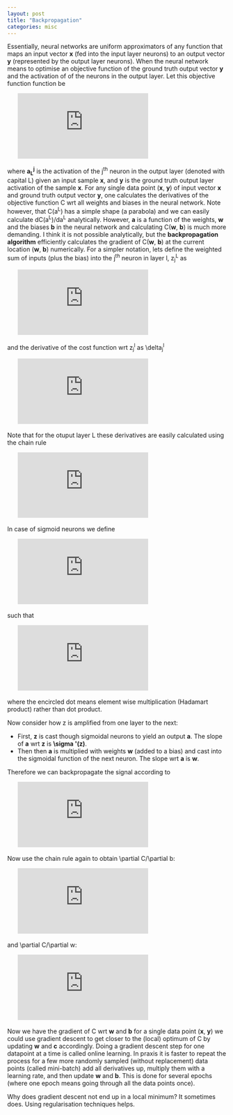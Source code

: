 ```yaml
---
layout: post
title: "Backpropagation"
categories: misc
---
```


Essentially, neural networks are uniform approximators of any function that maps an input vector **x** (fed into the input layer neurons) to an output vector **y** (represented by the output layer neurons). When the neural network means to optimise an objective function of the ground truth output vector **y** and the activation of of the neurons in the output layer. Let this objective function function be

&nbsp;&nbsp;&nbsp;&nbsp;&nbsp;&nbsp;![equation](https://latex.codecogs.com/gif.latex?C%28a%5E%7BL%7D%29%3D%5Cfrac%7B1%7D%7B2%7D%5Cleft%5C%7Cy-a%5E%7BL%7D%5Cright%5C%7C%5E%7B2%7D%3D%5Cfrac%7B1%7D%7B2%7D%20%5Csum_%7Bj%7D%5Cleft%28y_%7Bj%7D-a_%7Bj%7D%5E%7BL%7D%5Cright%29%5E%7B2%7D)

where **a<sub>L</sub><sup>j</sup>** is the activation of the j<sup>th</sup> neuron in the output layer (denoted with capital L) given an input sample **x**, and **y** is the ground truth output layer activation of the sample **x**.
For any single data point (**x**, **y**) of input vector **x** and ground truth output vector **y**, one calculates the derivatives of the objective function C wrt all weights and biases in the neural network. Note however, that C(a<sup>L</sup>) has a simple shape (a parabola) and we can easily calculate dC(a<sup>L</sup>)/da<sup>L</sup> analytically. However, **a** is a function of the weights, **w** and the biases **b** in the neural network and calculating C(**w**, **b**) is much more demanding. I think it is not possible analytically, but the **backpropagation algorithm** efficiently calculates the gradient of C(**w**, **b**) at the current location (**w**, **b**) numerically.
For a simpler notation, lets define the weighted sum of inputs (plus the bias) into the j<sup>th</sup> neuron in layer l, z<sub>j</sub><sup>L</sup> as

&nbsp;&nbsp;&nbsp;&nbsp;&nbsp;&nbsp;![](https://latex.codecogs.com/gif.latex?z_%7Bj%7D%5E%7Bl%7D%20%3D%20a_%7Bi%7D%5E%7Bl-1%7D*w_%7Bj%7D%5E%7Bl%7D%20&plus;%20b_%7Bj%7D%5E%7Bl%7D)

and the derivative of the cost function wrt z<sub>j</sub><sup>l</sup> as \delta<sub>j</sub><sup>l</sup>

&nbsp;&nbsp;&nbsp;&nbsp;&nbsp;&nbsp;![](https://latex.codecogs.com/gif.latex?%5Cdelta_%7Bj%7D%5E%7Bl%7D%20%5Cequiv%20%5Cfrac%7B%5Cpartial%20C%7D%7B%5Cpartial%20z_%7Bj%7D%5E%7Bl%7D%7D)

Note that for the otuput layer L these derivatives are easily calculated using the chain rule

&nbsp;&nbsp;&nbsp;&nbsp;&nbsp;&nbsp;![](https://latex.codecogs.com/gif.latex?%5Cdelta%5E%7BL%7D%20%3D%20%5Cfrac%7B%5Cpartial%20C%28a%28z%5E%7BL%7D%29%29%7D%7B%5Cpartial%20z%5E%7BL%7D%7D%20%3D%20%5Cfrac%7B%5Cpartial%20C%7D%7B%5Cpartial%20a%5E%7BL%7D%7D%20*%20%5Cfrac%7B%5Cpartial%20a%5E%7BL%7D%7D%7B%5Cpartial%20z%5E%7BL%7D%7D)

In case of sigmoid neurons we define

&nbsp;&nbsp;&nbsp;&nbsp;&nbsp;&nbsp;![](https://latex.codecogs.com/gif.latex?a%28z%29%20%5Cequiv%20%5Csigma%20%28z%29%20%3D%20%5Cfrac%20%7B1%7D%7B1&plus;e%5E%7B-z%7D%7D)

such that 

&nbsp;&nbsp;&nbsp;&nbsp;&nbsp;&nbsp;![](https://latex.codecogs.com/gif.latex?%5Cdelta%20%5E%7BL%7D%20%3D%20%5Cnabla%20_aC%20%5Codot%20%7B%5Csigma%20%7D%27%28z%5E%7BL%7D%29)

where the encircled dot means element wise multiplication (Hadamart product) rather than dot product.

Now consider how z is amplified from one layer to the next:
*  First, **z** is cast though sigmoidal neurons to yield an output **a**. The slope of **a** wrt **z** is **\sigma '(z)**.
*  Then then **a** is multiplied with weights **w** (added to a bias) and cast into the sigmoidal function of the next neuron. The slope wrt **a** is **w**.

Therefore we can backpropagate the signal according to

&nbsp;&nbsp;&nbsp;&nbsp;&nbsp;&nbsp;![](https://latex.codecogs.com/gif.latex?%5Cdelta%20%5E%7Bl%7D%20%3D%20%28%28w%5E%7Bl&plus;1%7D%29%5ET%5Cdelta%20%5E%7Bl&plus;1%7D%29%20%5Codot%20%7B%5Csigma%20%7D%27%28z%5E%7Bl%7D%29)

Now use the chain rule again to obtain \partial C/\partial b:

&nbsp;&nbsp;&nbsp;&nbsp;&nbsp;&nbsp;![](https://latex.codecogs.com/gif.latex?%5Cfrac%7B%5Cpartial%20C%28z%28w%5E%7Bl%7D%2C%20b%5E%7Bl%7D%29%29%7D%7B%5Cpartial%20b%5E%7Bl%7D%7D%20%3D%20%5Cfrac%7B%5Cpartial%20C%7D%7B%5Cpartial%20z%5E%7Bl%7D%7D%20*%20%5Cfrac%7B%5Cpartial%20z%5E%7Bl%7D%7D%7B%5Cpartial%20b%5E%7Bl%7D%7D%20%3D%20%5Cdelta%5E%7Bl%7D%20*%201%20%3D%20%5Cdelta%5E%7Bl%7D)

and \partial C/\partial w:

&nbsp;&nbsp;&nbsp;&nbsp;&nbsp;&nbsp;![](https://latex.codecogs.com/gif.latex?%5Cfrac%7B%5Cpartial%20C%28z%28w%5E%7Bl%7D%2C%20b%5E%7Bl%7D%29%29%7D%7B%5Cpartial%20w%5E%7Bl%7D%7D%20%3D%20%5Cfrac%7B%5Cpartial%20C%7D%7B%5Cpartial%20z%5E%7Bl%7D%7D%20*%20%5Cfrac%7B%5Cpartial%20z%5E%7Bl%7D%7D%7B%5Cpartial%20w%5E%7Bl%7D%7D%20%3D%20%5Cdelta%5E%7Bl%7D%20*%20a%5E%7Bl-1%7D%20%3D%20a%5E%7Bl-1%7D%20%5Cdelta%5E%7Bl%5ET%7D)
	 

Now we have the gradient of C wrt **w** and **b** for a single data point (**x**, **y**) we could use gradient descent to get closer to the (local) optimum of C by updating **w** and **c** accordingly. Doing a gradient descent step for one datapoint at a time is called online learning. In praxis it is faster to repeat the process for a few more randomly sampled (without replacement) data points (called mini-batch) add all derivatives up, multiply them with a learning rate, and then update **w** and **b**. This is done for several epochs (where one epoch means going through all the data points once).

Why does gradient descent not end up in a local minimum? It sometimes does. Using regularisation techniques helps.

